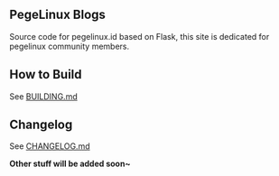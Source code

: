 ## PegeLinux Blogs 

Source code for pegelinux.id based on Flask, this site is dedicated for pegelinux community members.

## How to Build 

See [BUILDING.md](BUILDING.md)

## Changelog

See [CHANGELOG.md](CHANGELOG.md)

__Other stuff will be added soon~__
